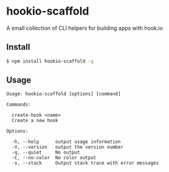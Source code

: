 # hookio-scaffold

A small collection of CLI helpers for building apps with hook.io

## Install

```bash
$ npm install hookio-scaffold -g
```

## Usage

```
Usage: hookio-scaffold [options] [command]

Commands:

  create-hook <name>
  Create a new hook

Options:

  -h, --help      output usage information
  -V, --version   output the version number
  -q, --quiet     No output
  -C, --no-color  No color output
  -s, --stack     Output stack trace with error messages
```


